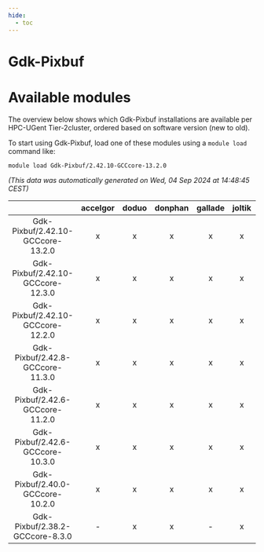```yaml
---
hide:
  - toc
---
```


Gdk-Pixbuf
==========

# Available modules


The overview below shows which Gdk-Pixbuf installations are available per HPC-UGent Tier-2cluster, ordered based on software version (new to old).

To start using Gdk-Pixbuf, load one of these modules using a `module load` command like:

```shell
module load Gdk-Pixbuf/2.42.10-GCCcore-13.2.0
```

*(This data was automatically generated on Wed, 04 Sep 2024 at 14:48:45 CEST)*  

| |accelgor|doduo|donphan|gallade|joltik|shinx|skitty|
| :---: | :---: | :---: | :---: | :---: | :---: | :---: | :---: |
|Gdk-Pixbuf/2.42.10-GCCcore-13.2.0|x|x|x|x|x|x|x|
|Gdk-Pixbuf/2.42.10-GCCcore-12.3.0|x|x|x|x|x|x|x|
|Gdk-Pixbuf/2.42.10-GCCcore-12.2.0|x|x|x|x|x|-|x|
|Gdk-Pixbuf/2.42.8-GCCcore-11.3.0|x|x|x|x|x|-|x|
|Gdk-Pixbuf/2.42.6-GCCcore-11.2.0|x|x|x|x|x|-|x|
|Gdk-Pixbuf/2.42.6-GCCcore-10.3.0|x|x|x|x|x|-|x|
|Gdk-Pixbuf/2.40.0-GCCcore-10.2.0|x|x|x|x|x|-|x|
|Gdk-Pixbuf/2.38.2-GCCcore-8.3.0|-|x|x|-|x|-|x|
